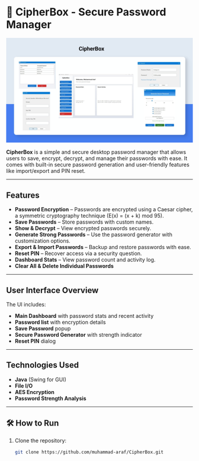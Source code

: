 # 🔐 CipherBox - Secure Password Manager

![CipherBox Interface](./CipherBOXLento.jpg)

**CipherBox** is a simple and secure desktop password manager that allows users to save, encrypt, decrypt, and manage their passwords with ease. It comes with built-in secure password generation and user-friendly features like import/export and PIN reset.

---

##  Features

-  **Password Encryption** – Passwords are encrypted using a Caesar cipher, a symmetric cryptography technique (E(x) = (x + k) mod 95).
-  **Save Passwords** – Store passwords with custom names.
-  **Show & Decrypt** – View encrypted passwords securely.
-  **Generate Strong Passwords** – Use the password generator with customization options.
-  **Export & Import Passwords** – Backup and restore passwords with ease.
-  **Reset PIN** – Recover access via a security question.
-  **Dashboard Stats** – View password count and activity log.
-  **Clear All & Delete Individual Passwords**

---

##  User Interface Overview

The UI includes:
- **Main Dashboard** with password stats and recent activity
- **Password list** with encryption details
- **Save Password** popup
- **Secure Password Generator** with strength indicator
- **Reset PIN** dialog

---

##  Technologies Used

- **Java** (Swing for GUI)
- **File I/O**
- **AES Encryption**
- **Password Strength Analysis**

---

## 🛠️ How to Run

1. Clone the repository:
   ```bash
   git clone https://github.com/muhammad-araf/CipherBox.git

